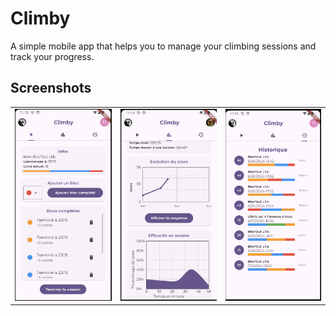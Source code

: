 # Climby

A simple mobile app that helps you to manage your climbing sessions and track your progress.

## Screenshots

|                                                   |                                                 |                                                   |
|---------------------------------------------------|-------------------------------------------------|---------------------------------------------------|
| ![session](assets/screenshots/screen_session.png) | ![charts](assets/screenshots/screen_charts.png) | ![history](assets/screenshots/screen_history.png) |
